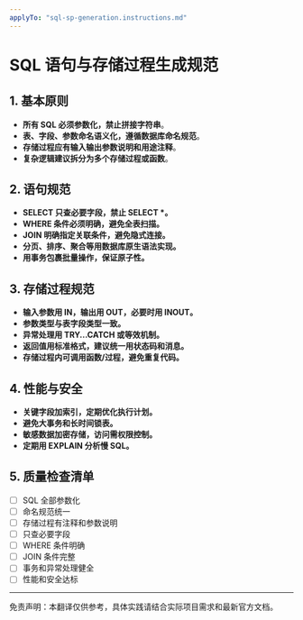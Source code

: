 ```yaml
---
applyTo: "sql-sp-generation.instructions.md"
---
```


<!-- 本文件为自动翻译，供参考。请结合实际需求进行校对和完善。-->

# SQL 语句与存储过程生成规范

## 1. 基本原则

- **所有 SQL 必须参数化，禁止拼接字符串**。
- **表、字段、参数命名语义化，遵循数据库命名规范**。
- **存储过程应有输入输出参数说明和用途注释**。
- **复杂逻辑建议拆分为多个存储过程或函数**。

## 2. 语句规范

- **SELECT 只查必要字段，禁止 SELECT \*。**
- **WHERE 条件必须明确，避免全表扫描。**
- **JOIN 明确指定关联条件，避免隐式连接。**
- **分页、排序、聚合等用数据库原生语法实现。**
- **用事务包裹批量操作，保证原子性。**

## 3. 存储过程规范

- **输入参数用 IN，输出用 OUT，必要时用 INOUT。**
- **参数类型与表字段类型一致。**
- **异常处理用 TRY...CATCH 或等效机制。**
- **返回值用标准格式，建议统一用状态码和消息。**
- **存储过程内可调用函数/过程，避免重复代码。**

## 4. 性能与安全

- **关键字段加索引，定期优化执行计划。**
- **避免大事务和长时间锁表。**
- **敏感数据加密存储，访问需权限控制。**
- **定期用 EXPLAIN 分析慢 SQL。**

## 5. 质量检查清单

- [ ] SQL 全部参数化
- [ ] 命名规范统一
- [ ] 存储过程有注释和参数说明
- [ ] 只查必要字段
- [ ] WHERE 条件明确
- [ ] JOIN 条件完整
- [ ] 事务和异常处理健全
- [ ] 性能和安全达标

---

免责声明：本翻译仅供参考，具体实践请结合实际项目需求和最新官方文档。
